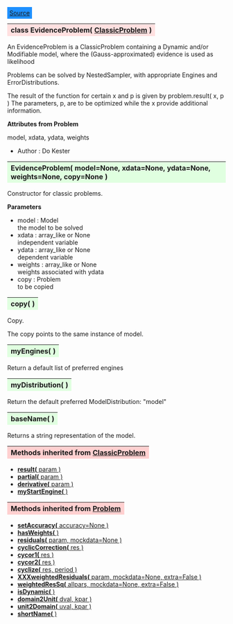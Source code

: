 ---
---

<div class="button">
  <span style="background-color: DodgerBlue; color: White;  border:5px solid DodgerBlue">
<a href=https://github.com/dokester/BayesicFitting/blob/master/BayesicFitting/source/EvidenceProblem.py target=_blank>Source</a></span></div>

<a name="EvidenceProblem"></a>
<table><thead style="background-color:#FFE0E0; width:100%"><tr><th style="text-align:left">
<strong>class EvidenceProblem(</strong> <a href="./ClassicProblem.html">ClassicProblem</a> )
</th></tr></thead></table>
<p>

An EvidenceProblem is a ClassicProblem containing a Dynamic and/or Modifiable
model, where the (Gauss-approximated) evidence is used as likelihood

Problems can be solved by NestedSampler, with appropriate Engines and
ErrorDistributions.

The result of the function for certain x and p is given by
problem.result( x, p )
The parameters, p, are to be optimized while the x provide additional
information.

<b>Attributes from Problem</b>

model, xdata, ydata, weights

* Author  :          Do Kester<br>


<a name="EvidenceProblem"></a>
<table><thead style="background-color:#E0FFE0; width:100%"><tr><th style="text-align:left">
<strong>EvidenceProblem(</strong> model=None, xdata=None, ydata=None, weights=None, copy=None )
</th></tr></thead></table>
<p>

Constructor for classic problems.

<b>Parameters</b>

* model  :  Model<br>
    the model to be solved<br>
* xdata  :  array_like or None<br>
    independent variable<br>
* ydata  :  array_like or None<br>
    dependent variable<br>
* weights  :  array_like or None<br>
    weights associated with ydata<br>
* copy  :  Problem<br>
    to be copied<br>


<a name="copy"></a>
<table><thead style="background-color:#E0FFE0; width:100%"><tr><th style="text-align:left">
<strong>copy(</strong> )
</th></tr></thead></table>
<p>

Copy.

The copy points to the same instance of model.

<a name="myEngines"></a>
<table><thead style="background-color:#E0FFE0; width:100%"><tr><th style="text-align:left">
<strong>myEngines(</strong> ) 
</th></tr></thead></table>
<p>

Return a default list of preferred engines

<a name="myDistribution"></a>
<table><thead style="background-color:#E0FFE0; width:100%"><tr><th style="text-align:left">
<strong>myDistribution(</strong> ) 
</th></tr></thead></table>
<p>

Return the default preferred ModelDistribution: "model"

<a name="baseName"></a>
<table><thead style="background-color:#E0FFE0; width:100%"><tr><th style="text-align:left">
<strong>baseName(</strong> )
</th></tr></thead></table>
<p>
Returns a string representation of the model. 

<table><thead style="background-color:#FFD0D0; width:100%"><tr><th style="text-align:left">
<strong>Methods inherited from</strong> <a href="./ClassicProblem.html">ClassicProblem</a></th></tr></thead></table>


* [<strong>result(</strong> param )](./ClassicProblem.md#result)
* [<strong>partial(</strong> param ) ](./ClassicProblem.md#partial)
* [<strong>derivative(</strong> param ) ](./ClassicProblem.md#derivative)
* [<strong>myStartEngine(</strong> ) ](./ClassicProblem.md#myStartEngine)


<table><thead style="background-color:#FFD0D0; width:100%"><tr><th style="text-align:left">
<strong>Methods inherited from</strong> <a href="./Problem.html">Problem</a></th></tr></thead></table>


* [<strong>setAccuracy(</strong> accuracy=None ) ](./Problem.md#setAccuracy)
* [<strong>hasWeights(</strong> )](./Problem.md#hasWeights)
* [<strong>residuals(</strong> param, mockdata=None ) ](./Problem.md#residuals)
* [<strong>cyclicCorrection(</strong> res )](./Problem.md#cyclicCorrection)
* [<strong>cycor1(</strong> res )](./Problem.md#cycor1)
* [<strong>cycor2(</strong> res )](./Problem.md#cycor2)
* [<strong>cyclize(</strong> res, period ) ](./Problem.md#cyclize)
* [<strong>XXXweightedResiduals(</strong> param, mockdata=None, extra=False ) ](./Problem.md#XXXweightedResiduals)
* [<strong>weightedResSq(</strong> allpars, mockdata=None, extra=False ) ](./Problem.md#weightedResSq)
* [<strong>isDynamic(</strong> ) ](./Problem.md#isDynamic)
* [<strong>domain2Unit(</strong> dval, kpar ) ](./Problem.md#domain2Unit)
* [<strong>unit2Domain(</strong> uval, kpar ) ](./Problem.md#unit2Domain)
* [<strong>shortName(</strong> ) ](./Problem.md#shortName)
